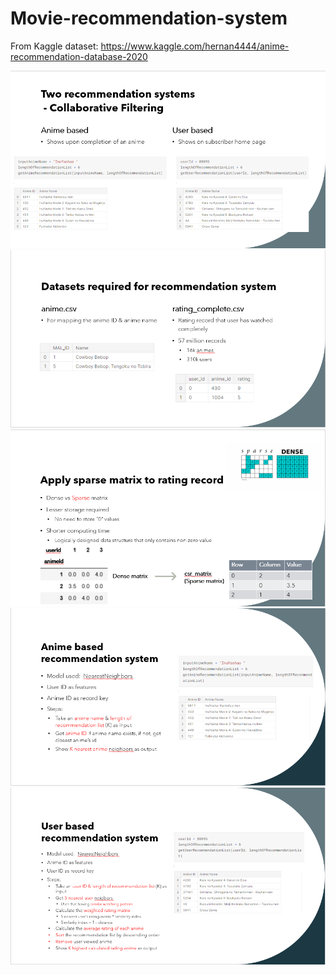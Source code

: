 # Movie-recommendation-system

From Kaggle dataset: https://www.kaggle.com/hernan4444/anime-recommendation-database-2020

![](PPT%201.png)
![](PPT%202.png)
![](PPT%203.png)
![](PPT%204.png)
![](PPT%205.png)
